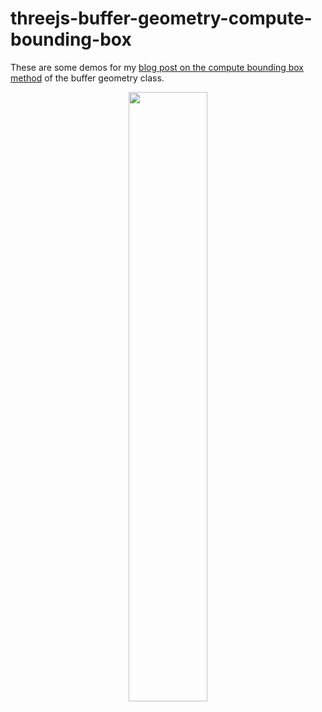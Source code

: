 # threejs-buffer-geometry-compute-bounding-box

These are some demos for my [blog post on the compute bounding box method](https://dustinpfister.github.io/2022/10/07/threejs-buffer-geometry-compute-bounding-box/) of the buffer geometry class.

<div align="center">
      <a href="https://www.youtube.com/watch?v=pvhCG2MczdI">
         <img src="https://img.youtube.com/vi/pvhCG2MczdI/0.jpg" style="width:50%;">
      </a>
</div>

